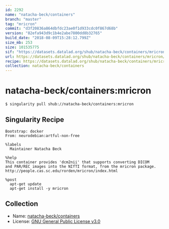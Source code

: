 ```yaml
---
id: 2292
name: "natacha-beck/containers"
branch: "master"
tag: "mricron"
commit: "d3f20836a864dbfdc23ae0f1d933cdc0f867d68b"
version: "82efa943d9c1b4e2abe7800dd8b32765"
build_date: "2018-08-09T15:28:12.799Z"
size_mb: 253
size: 101535775
sif: "https://datasets.datalad.org/shub/natacha-beck/containers/mricron/2018-08-09-d3f20836-82efa943/82efa943d9c1b4e2abe7800dd8b32765.simg"
url: https://datasets.datalad.org/shub/natacha-beck/containers/mricron/2018-08-09-d3f20836-82efa943/
recipe: https://datasets.datalad.org/shub/natacha-beck/containers/mricron/2018-08-09-d3f20836-82efa943/Singularity
collection: natacha-beck/containers
---
```


# natacha-beck/containers:mricron

```bash
$ singularity pull shub://natacha-beck/containers:mricron
```

## Singularity Recipe

```singularity
Bootstrap: docker
From: neurodebian:artful-non-free

%labels
  Maintainer Natacha Beck

%help
This container provides 'dcm2nii' that supports converting DICOM 
and PAR/REC images into the NIfTI format, from the mricron package. 
http://people.cas.sc.edu/rorden/mricron/index.html  

%post
  apt-get update
  apt-get install -y mricron
```

## Collection

 - Name: [natacha-beck/containers](https://github.com/natacha-beck/containers)
 - License: [GNU General Public License v3.0](https://api.github.com/licenses/gpl-3.0)


